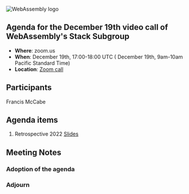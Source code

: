 ![WebAssembly logo](/images/WebAssembly.png)

## Agenda for the December 19th video call of WebAssembly's Stack Subgroup

- **Where**: zoom.us
- **When**:  December 19th, 17:00-18:00 UTC ( December 19th, 9am-10am Pacific Standard Time)
- **Location**: [Zoom call](https://zoom.us/j/91846860726?pwd=NVVNVmpvRVVFQkZTVzZ1dTFEcXgrdz09)


## Participants
Francis McCabe

## Agenda items

1. Retrospective 2022 [Slides](https://docs.google.com/presentation/d/1d4nxBZDz3zjnuoHfXkLb-cwiBTsWQ4Ynktbn7KaIW1k/edit?usp=sharing)


## Meeting Notes


### Adoption of the agenda

### Adjourn
